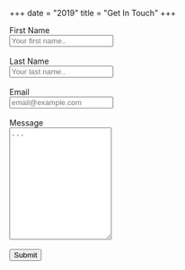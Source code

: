 +++
date = "2019"
title = "Get In Touch"
+++

<form method="post" name="Contact">
    <lable for="fName">First Name</label>
    <br>
    <input type="text" id="fname" name="firstname" placeholder="Your first name..">
    <br>
    <br>
    <label for="lName">Last Name</label>
    <br>
    <input type="text" id="lname" name="lastname" placeholder="Your last name..">
    <br>
    <br>
    <label for="email">Email</label>
    <br>
    <input type="text" id="email" name="email" placeholder="email@example.com">
    <br>
    <br>
    <label for="message">Message</label>
    <br>
    <textarea id="message" placeholder="..." style="height:200px"></textarea>
    <br>
    <br>
    <input type="submit" value="Submit" style="">

</form>